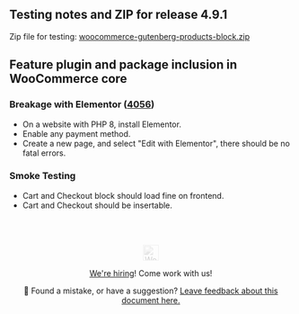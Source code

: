 ## Testing notes and ZIP for release 4.9.1

 Zip file for testing: [woocommerce-gutenberg-products-block.zip](https://github.com/woocommerce/woocommerce-gutenberg-products-block/files/6304864/woocommerce-gutenberg-products-block.zip)

 ## Feature plugin and package inclusion in WooCommerce core

 ### Breakage with Elementor ([4056](https://github.com/woocommerce/woocommerce-gutenberg-products-block/pull/4056))

 - On a website with PHP 8, install Elementor.
 - Enable any payment method.
 - Create a new page, and select "Edit with Elementor", there should be no fatal errors.

 ### Smoke Testing

 - Cart and Checkout block should load fine on frontend.
 - Cart and Checkout should be insertable.
<!-- FEEDBACK --><br/><br/><p align="center"><a href="https://woocommerce.com/"><img src="https://woocommerce.com/wp-content/themes/woo/images/logo-woocommerce@2x.png" alt="WooCommerce" height="28px" style="filter: grayscale(100%);opacity: 0.2;" /></a></p><p align="center"><a href="https://woocommerce.com/careers/">We're hiring</a>! Come work with us!</p><p align="center">🐞 Found a mistake, or have a suggestion? <a href="https://github.com/woocommerce/woocommerce-gutenberg-products-block/issues/new?assignees=&labels=type%3A+documentation&template=--doc-feedback.md&title=Feedback%20on%20`./docs/testing/releases/491.md`">Leave feedback about this document here.</a></p><!-- /FEEDBACK -->

